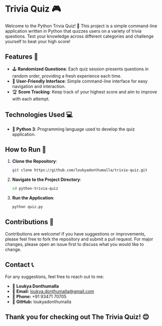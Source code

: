 # Trivia Quiz 🎮

Welcome to the Python Trivia Quiz! 🎉 This project is a simple command-line application written in Python that quizzes users on a variety of trivia questions. Test your knowledge across different categories and challenge yourself to beat your high score!

## Features 🌟

- 🕹️ **Randomized Questions**: Each quiz session presents questions in random order, providing a fresh experience each time.
- 🔄 **User-Friendly Interface**: Simple command-line interface for easy navigation and interaction.
- 🏆 **Score Tracking**: Keep track of your highest score and aim to improve with each attempt.

## Technologies Used 💻

- 🐍 **Python 3**: Programming language used to develop the quiz application.

## How to Run 🎯

1. **Clone the Repository**:
   ```bash
   git clone https://github.com/loukyadonthumalla/trivia-quiz.git
2. **Navigate to the Project Directory**:
   ```bash
   cd python-trivia-quiz
3. **Run the Application**:
   ```bash
   python quiz.py

## Contributions 🤝

Contributions are welcome! If you have suggestions or improvements, please feel free to fork the repository and submit a pull request. For major changes, please open an issue first to discuss what you would like to change.

## Contact 📞

For any suggestions, feel free to reach out to me:

- 👩 **Loukya Donthumalla**
- 📧 **Email:** loukya.donthumalla@gmail.com
- 📱 **Phone:** +91 93471 70705
- 🐙 **GitHub:** loukyadonthumalla

## Thank you for checking out The Trivia Quiz! 😊
